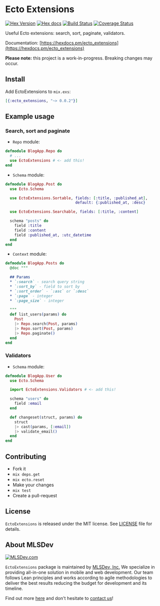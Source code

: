 # Ecto Extensions

[![Hex Version](http://img.shields.io/hexpm/v/ecto_extensions.svg?style=flat)](https://hex.pm/packages/ecto_extensions)
[![Hex docs](http://img.shields.io/badge/hex.pm-docs-green.svg?style=flat)](https://hexdocs.pm/ecto_extensions)
[![Build Status](https://travis-ci.org/MLSDev/ecto_extensions.svg?branch=master)](https://travis-ci.org/MLSDev/ecto_extensions)
[![Coverage Status](https://coveralls.io/repos/github/MLSDev/ecto_extensions/badge.svg?branch=master)](https://coveralls.io/github/MLSDev/ecto_extensions)

Useful Ecto extensions: search, sort, paginate, validators.

Documentation: [https://hexdocs.pm/ecto_extensions](https://hexdocs.pm/ecto_extensions)

**Please note:** this project is a work-in-progress. Breaking changes may occur.


## Install

Add EctoExtensions to `mix.exs`:

```elixir
[{:ecto_extensions, "~> 0.0.2"}]
```


## Example usage

### Search, sort and paginate

* `Repo` module:

```elixir
defmodule BlogApp.Repo do
  # ...
  use EctoExtensions # <- add this!
end
```

* `Schema` module:

```elixir
defmodule BlogApp.Post do
  use Ecto.Schema

  use EctoExtensions.Sortable, fields: [:title, :published_at],
                               default: {:published_at, :desc}

  use EctoExtensions.Searchable, fields: [:title, :content]

  schema "posts" do
    field :title
    field :content
    field :published_at, :utc_datetime
  end
end
```

* `Context` module:

```elixir
defmodule BlogApp.Posts do
  @doc """

  ## Params
  * `:search` - search query string
  * `:sort_by` - field to sort by
  * `:sort_order` - `:asc` or `:desc`
  * `:page` - integer
  * `:page_size` - integer

  """
  def list_users(params) do
    Post
    |> Repo.search(Post, params)
    |> Repo.sort(Post, params)
    |> Repo.paginate()
  end
end
```


### Validators

* `Schema` module:

```elixir
defmodule BlogApp.User do
  use Ecto.Schema

  import EctoExtensions.Validators # <- add this!

  schema "users" do
    field :email
  end

  def changeset(struct, params) do
    struct
    |> cast(params, [:email])
    |> validate_email()
  end
end
```


## Contributing

* Fork it
* `mix deps.get`
* `mix ecto.reset`
* Make your changes
* `mix test`
* Create a pull-request


## License

`EctoExtensions` is released under the MIT license. See [LICENSE](LICENSE) file for details.


## About MLSDev

[<img src="https://github.com/MLSDev/development-standards/raw/master/mlsdev-logo.png" alt="MLSDev.com">][mlsdev]

`EctoExtensions` package is maintained by [MLSDev, Inc.][mlsdev] We specialize in providing all-in-one solution in mobile and web development. Our team follows Lean principles and works according to agile methodologies to deliver the best results reducing the budget for development and its timeline.

Find out more [here][mlsdev] and don't hesitate to [contact us][contact]!

[mlsdev]: https://mlsdev.com
[contact]: https://mlsdev.com/contact-us
